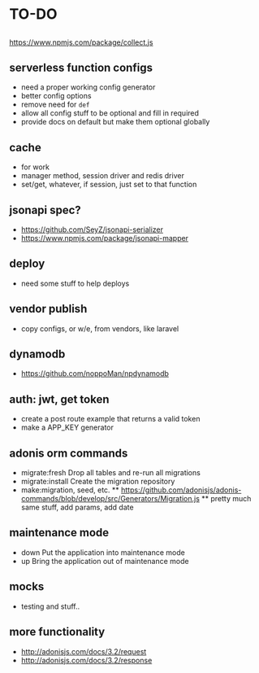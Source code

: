 # TO-DO
##
https://www.npmjs.com/package/collect.js

## serverless function configs
* need a proper working config generator
* better config options
* remove need for `def`
* allow all config stuff to be optional and fill in required
* provide docs on default but make them optional globally


## cache 
* for work
* manager method, session driver and redis driver 
* set/get, whatever, if session, just set to that function 

## jsonapi spec?
* https://github.com/SeyZ/jsonapi-serializer
* https://www.npmjs.com/package/jsonapi-mapper 

## deploy
* need some stuff to help deploys

## vendor publish
* copy configs, or w/e, from vendors, like laravel

## dynamodb
* https://github.com/noppoMan/npdynamodb

## auth: jwt, get token
* create a post route example that returns a valid token 
* make a APP_KEY generator 


## adonis orm commands
* migrate:fresh Drop all tables and re-run all migrations
* migrate:install Create the migration repository
* make:migration, seed, etc.
** https://github.com/adonisjs/adonis-commands/blob/develop/src/Generators/Migration.js
** pretty much same stuff, add params, add date 

## maintenance mode
* down Put the application into maintenance mode
* up Bring the application out of maintenance mode

## mocks
* testing and stuff..


## more functionality 
* http://adonisjs.com/docs/3.2/request
* http://adonisjs.com/docs/3.2/response

